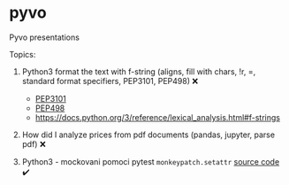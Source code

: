 # pyvo
Pyvo presentations


Topics:

1. Python3 format the text with f-string (aligns, fill with chars, !r, =, standard format specifiers, PEP3101, PEP498) ❌

    * [PEP3101](https://peps.python.org/pep-3101/)
    * [PEP498](https://peps.python.org/pep-0498/)
    * https://docs.python.org/3/reference/lexical_analysis.html#f-strings


2. How did I analyze prices from pdf documents (pandas, jupyter, parse pdf) ❌
3. Python3 - mockovani pomoci pytest `monkeypatch.setattr` [source code](https://github.com/nappex/pyvo/tree/master/02_02_2022) ✔️
